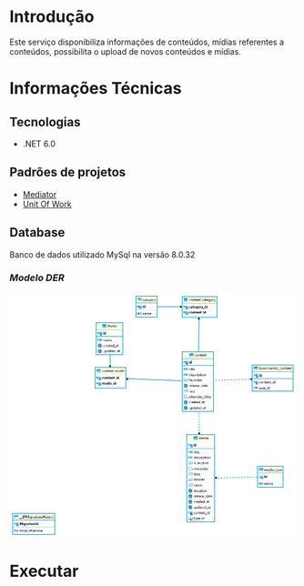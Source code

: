 # **Introdução**

Este serviço disponibiliza informações de conteúdos, mídias referentes a conteúdos, possibilita o upload de novos conteúdos e mídias.

# **Informações Técnicas**
## Tecnologias
- .NET 6.0

## Padrões de projetos
- [Mediator](https://refactoring.guru/pt-br/design-patterns/mediator)
- [Unit Of Work](https://martinfowler.com/eaaCatalog/unitOfWork.html)

## Database

Banco de dados utilizado MySql na versão 8.0.32 

### _Modelo DER_
![Diagram de Entidade Relação da Base de Dados](../../docs/images/videos-api-db-der.png)
# **Executar**